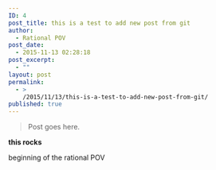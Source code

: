 ```yaml
---
ID: 4
post_title: this is a test to add new post from git
author:
  - Rational POV
post_date:
  - 2015-11-13 02:28:18
post_excerpt:
  - ""
layout: post
permalink:
  - >
    /2015/11/13/this-is-a-test-to-add-new-post-from-git/
published: true
---
```

> Post goes here.

**this rocks**

beginning of the rational POV